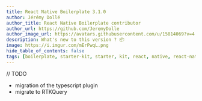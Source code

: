 ```yaml
---
title: React Native Boilerplate 3.1.0
author: Jérémy Dollé
author_title: React Native Boilerplate contributor
author_url: https://github.com/JeremyDolle
author_image_url: https://avatars.githubusercontent.com/u/15814069?v=4
description: What's new to this version ? 📦
image: https://i.imgur.com/mErPwqL.png
hide_table_of_contents: false
tags: [boilerplate, starter-kit, starter, kit, react, native, react-native, javascript, typescript]
---
```


// TODO
- migration of the typescript plugin
- migrate to RTKQuery
